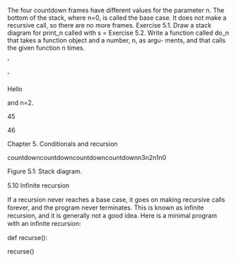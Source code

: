 The four countdown frames have different values for the parameter n. The bottom of the stack, where n=0, is called the base case. It does not make a recursive call, so there are no more frames. Exercise 5.1. Draw a stack diagram for print_n called with s = Exercise 5.2. Write a function called do_n that takes a function object and a number, n, as argu- ments, and that calls the given function n times.

’

’

Hello

and n=2.

45

46

Chapter 5. Conditionals and recursion

<module>countdowncountdowncountdowncountdownn3n2n1n0

Figure 5.1: Stack diagram.

5.10 Inﬁnite recursion

If a recursion never reaches a base case, it goes on making recursive calls forever, and the program never terminates. This is known as inﬁnite recursion, and it is generally not a good idea. Here is a minimal program with an inﬁnite recursion:

def recurse():

recurse()